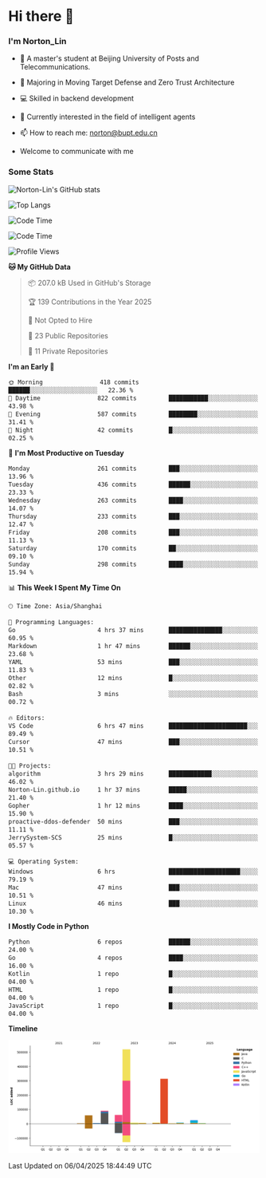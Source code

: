
# Hi there 👋

### I'm Norton_Lin
- 🏫 A master's student at Beijing University of Posts and Telecommunications.
- 🌱 Majoring in Moving Target Defense and Zero Trust Architecture
- 💻 Skilled in backend development
- 🤖 Currently interested in the field of intelligent agents
- 📫 How to reach me: [norton@bupt.edu.cn](mailto:norton@bupt.edu.cn)

- Welcome to communicate with me

### Some Stats
![Norton-Lin's GitHub stats](https://github-readme-stats.vercel.app/api?username=Norton-Lin&count_private=true&show_icons=true&theme=radical)

![Top Langs](https://github-readme-stats.vercel.app/api/top-langs/?username=Norton-Lin&langs_count=10&layout=compact)

![Code Time](https://github-readme-stats.vercel.app/api/wakatime?username=Norton_Lin)

<!--START_SECTION:waka-->
![Code Time](http://img.shields.io/badge/Code%20Time-941%20hrs%2048%20mins-blue)

![Profile Views](http://img.shields.io/badge/Profile%20Views-6-blue)

**🐱 My GitHub Data** 

> 📦 207.0 kB Used in GitHub's Storage 
 > 
> 🏆 139 Contributions in the Year 2025
 > 
> 🚫 Not Opted to Hire
 > 
> 📜 23 Public Repositories 
 > 
> 🔑 11 Private Repositories 
 > 
**I'm an Early 🐤** 

```text
🌞 Morning                418 commits         ██████░░░░░░░░░░░░░░░░░░░   22.36 % 
🌆 Daytime                822 commits         ███████████░░░░░░░░░░░░░░   43.98 % 
🌃 Evening                587 commits         ████████░░░░░░░░░░░░░░░░░   31.41 % 
🌙 Night                  42 commits          █░░░░░░░░░░░░░░░░░░░░░░░░   02.25 % 
```
📅 **I'm Most Productive on Tuesday** 

```text
Monday                   261 commits         ███░░░░░░░░░░░░░░░░░░░░░░   13.96 % 
Tuesday                  436 commits         ██████░░░░░░░░░░░░░░░░░░░   23.33 % 
Wednesday                263 commits         ████░░░░░░░░░░░░░░░░░░░░░   14.07 % 
Thursday                 233 commits         ███░░░░░░░░░░░░░░░░░░░░░░   12.47 % 
Friday                   208 commits         ███░░░░░░░░░░░░░░░░░░░░░░   11.13 % 
Saturday                 170 commits         ██░░░░░░░░░░░░░░░░░░░░░░░   09.10 % 
Sunday                   298 commits         ████░░░░░░░░░░░░░░░░░░░░░   15.94 % 
```


📊 **This Week I Spent My Time On** 

```text
🕑︎ Time Zone: Asia/Shanghai

💬 Programming Languages: 
Go                       4 hrs 37 mins       ███████████████░░░░░░░░░░   60.95 % 
Markdown                 1 hr 47 mins        ██████░░░░░░░░░░░░░░░░░░░   23.68 % 
YAML                     53 mins             ███░░░░░░░░░░░░░░░░░░░░░░   11.83 % 
Other                    12 mins             █░░░░░░░░░░░░░░░░░░░░░░░░   02.82 % 
Bash                     3 mins              ░░░░░░░░░░░░░░░░░░░░░░░░░   00.72 % 

🔥 Editors: 
VS Code                  6 hrs 47 mins       ██████████████████████░░░   89.49 % 
Cursor                   47 mins             ███░░░░░░░░░░░░░░░░░░░░░░   10.51 % 

🐱‍💻 Projects: 
algorithm                3 hrs 29 mins       ████████████░░░░░░░░░░░░░   46.02 % 
Norton-Lin.github.io     1 hr 37 mins        █████░░░░░░░░░░░░░░░░░░░░   21.40 % 
Gopher                   1 hr 12 mins        ████░░░░░░░░░░░░░░░░░░░░░   15.90 % 
proactive-ddos-defender  50 mins             ███░░░░░░░░░░░░░░░░░░░░░░   11.11 % 
JerrySystem-SCS          25 mins             █░░░░░░░░░░░░░░░░░░░░░░░░   05.57 % 

💻 Operating System: 
Windows                  6 hrs               ████████████████████░░░░░   79.19 % 
Mac                      47 mins             ███░░░░░░░░░░░░░░░░░░░░░░   10.51 % 
Linux                    46 mins             ███░░░░░░░░░░░░░░░░░░░░░░   10.30 % 
```

**I Mostly Code in Python** 

```text
Python                   6 repos             ██████░░░░░░░░░░░░░░░░░░░   24.00 % 
Go                       4 repos             ████░░░░░░░░░░░░░░░░░░░░░   16.00 % 
Kotlin                   1 repo              █░░░░░░░░░░░░░░░░░░░░░░░░   04.00 % 
HTML                     1 repo              █░░░░░░░░░░░░░░░░░░░░░░░░   04.00 % 
JavaScript               1 repo              █░░░░░░░░░░░░░░░░░░░░░░░░   04.00 % 
```



**Timeline**

![Lines of Code chart](https://raw.githubusercontent.com/Norton-Lin/Norton-Lin/main/assets/bar_graph.png)


 Last Updated on 06/04/2025 18:44:49 UTC
<!--END_SECTION:waka-->
